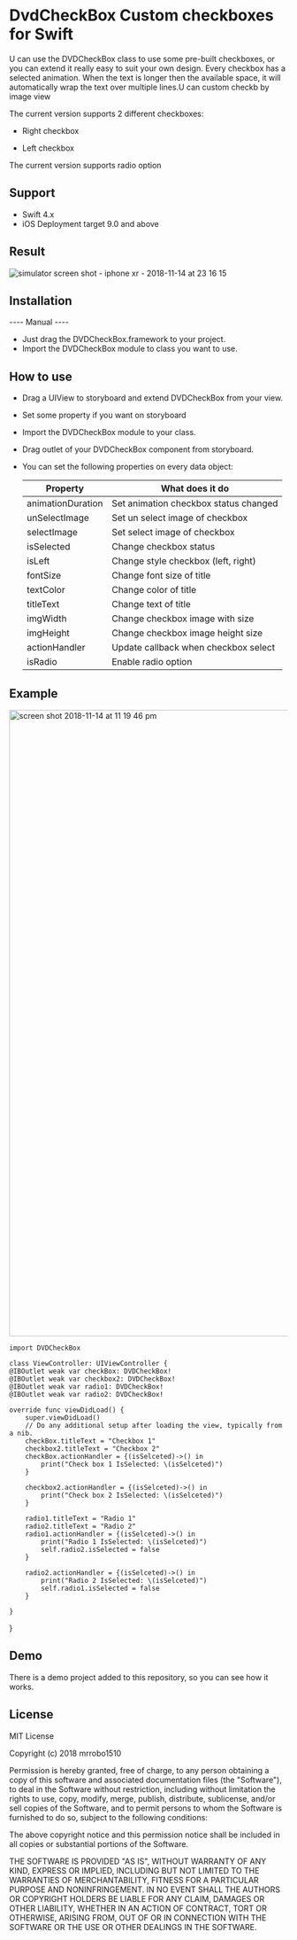 # DvdCheckBox Custom checkboxes for Swift

U can use the DVDCheckBox class to use some pre-built checkboxes, or you can extend it really easy to suit your own design. Every checkbox has a selected animation. When the text is longer then the available space, it will automatically wrap the text over multiple lines.U can custom checkb by image view

The current version supports 2 different checkboxes:

  - Right checkbox

  - Left checkbox
  
 The current version supports radio option


## Support
  - Swift 4.x
  - iOS Deployment target 9.0 and above
  
## Result
![simulator screen shot - iphone xr - 2018-11-14 at 23 16 15](https://user-images.githubusercontent.com/15991780/48495866-70ff8380-e863-11e8-9056-4370fde3765c.png)

## Installation
---- Manual ----
- Just drag the DVDCheckBox.framework to your project.
- Import the DVDCheckBox module to class you want to use.

## How to use 
- Drag a UIView to storyboard and extend DVDCheckBox from your view.
- Set some property if you want on storyboard
- Import the DVDCheckBox module to your class.
- Drag outlet of your DVDCheckBox component from storyboard.
- You can set the following properties on every data object:

     | Property | What does it do |
     |------------ | -------------|
     | animationDuration | Set animation checkbox status changed|
     | unSelectImage | Set un select image of checkbox|
     | selectImage | Set select image of checkbox|
     | isSelected | Change checkbox status|
     | isLeft | Change style checkbox (left, right)|
     | fontSize | Change font size of title |
     | textColor | Change color of title |
     | titleText | Change text of title |
     | imgWidth | Change checkbox image with size |
     | imgHeight | Change checkbox image height size |
     | actionHandler | Update callback when checkbox select |
     | isRadio | Enable radio option |


## Example
<img width="1131" alt="screen shot 2018-11-14 at 11 19 46 pm" src="https://user-images.githubusercontent.com/15991780/48496080-d0f62a00-e863-11e8-891b-7c3a75ab1458.png">
  
    import DVDCheckBox

    class ViewController: UIViewController {
    @IBOutlet weak var checkBox: DVDCheckBox!
    @IBOutlet weak var checkbox2: DVDCheckBox!
    @IBOutlet weak var radio1: DVDCheckBox!
    @IBOutlet weak var radio2: DVDCheckBox!
    
    override func viewDidLoad() {
        super.viewDidLoad()
        // Do any additional setup after loading the view, typically from a nib.
        checkBox.titleText = "Checkbox 1"
        checkbox2.titleText = "Checkbox 2"
        checkBox.actionHandler = {(isSelceted)->() in
            print("Check box 1 IsSelected: \(isSelceted)")
        }
        
        checkbox2.actionHandler = {(isSelceted)->() in
            print("Check box 2 IsSelected: \(isSelceted)")
        }
        
        radio1.titleText = "Radio 1"
        radio2.titleText = "Radio 2"
        radio1.actionHandler = {(isSelceted)->() in
            print("Radio 1 IsSelected: \(isSelceted)")
            self.radio2.isSelected = false
        }
        
        radio2.actionHandler = {(isSelceted)->() in
            print("Radio 2 IsSelected: \(isSelceted)")
            self.radio1.isSelected = false
        }
        
    }


}


## Demo
There is a demo project added to this repository, so you can see how it works.

## License
MIT License

Copyright (c) 2018 mrrobo1510

Permission is hereby granted, free of charge, to any person obtaining a copy
of this software and associated documentation files (the "Software"), to deal
in the Software without restriction, including without limitation the rights
to use, copy, modify, merge, publish, distribute, sublicense, and/or sell
copies of the Software, and to permit persons to whom the Software is
furnished to do so, subject to the following conditions:

The above copyright notice and this permission notice shall be included in all
copies or substantial portions of the Software.

THE SOFTWARE IS PROVIDED "AS IS", WITHOUT WARRANTY OF ANY KIND, EXPRESS OR
IMPLIED, INCLUDING BUT NOT LIMITED TO THE WARRANTIES OF MERCHANTABILITY,
FITNESS FOR A PARTICULAR PURPOSE AND NONINFRINGEMENT. IN NO EVENT SHALL THE
AUTHORS OR COPYRIGHT HOLDERS BE LIABLE FOR ANY CLAIM, DAMAGES OR OTHER
LIABILITY, WHETHER IN AN ACTION OF CONTRACT, TORT OR OTHERWISE, ARISING FROM,
OUT OF OR IN CONNECTION WITH THE SOFTWARE OR THE USE OR OTHER DEALINGS IN THE
SOFTWARE.
  








